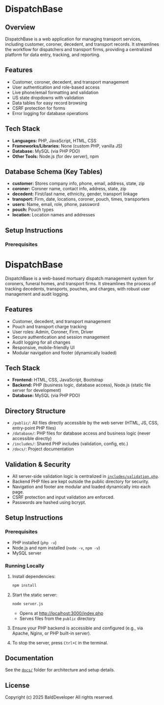 # DispatchBase

## Overview
DispatchBase is a web application for managing transport services, including customer, coroner, decedent, and transport records. It streamlines the workflow for dispatchers and transport firms, providing a centralized platform for data entry, tracking, and reporting.

## Features
- Customer, coroner, decedent, and transport management
- User authentication and role-based access
- Live phone/email formatting and validation
- US state dropdowns with validation
- Data tables for easy record browsing
- CSRF protection for forms
- Error logging for database operations

## Tech Stack
- **Languages:** PHP, JavaScript, HTML, CSS
- **Frameworks/Libraries:** None (custom PHP, vanilla JS)
- **Database:** MySQL (via PHP PDO)
- **Other Tools:** Node.js (for dev server), npm

## Database Schema (Key Tables)
- **customer:** Stores company info, phone, email, address, state, zip
- **coroner:** Coroner name, contact info, address, state, zip
- **decedent:** First/last name, ethnicity, gender, transport linkage
- **transport:** Firm, date, locations, coroner, pouch, times, transporters
- **users:** Name, email, role, phone, password
- **pouch:** Pouch types
- **location:** Location names and addresses

## Setup Instructions
### Prerequisites

# DispatchBase

DispatchBase is a web-based mortuary dispatch management system for coroners, funeral homes, and transport firms. It streamlines the process of tracking decedents, transports, pouches, and charges, with robust user management and audit logging.

## Features

- Customer, decedent, and transport management
- Pouch and transport charge tracking
- User roles: Admin, Coroner, Firm, Driver
- Secure authentication and session management
- Audit logging for all changes
- Responsive, mobile-friendly UI
- Modular navigation and footer (dynamically loaded)

## Tech Stack

- **Frontend:** HTML, CSS, JavaScript, Bootstrap
- **Backend:** PHP (business logic, database access), Node.js (static file server for development)
- **Database:** MySQL (via PHP PDO)

## Directory Structure

- `/public/`: All files directly accessible by the web server (HTML, JS, CSS, entry-point PHP files)
- `/database/`: PHP files for database access and business logic (never accessible directly)
- `/includes/`: Shared PHP includes (validation, config, etc.)
- `/docs/`: Project documentation

## Validation & Security

- All server-side validation logic is centralized in [`includes/validation.php`](includes/validation.php).
- Backend PHP files are kept outside the public directory for security.
- Navigation and footer are modular and loaded dynamically into each page.
- CSRF protection and input validation are enforced.
- Passwords are hashed using bcrypt.

## Setup Instructions

### Prerequisites
- PHP installed (`php -v`)
- Node.js and npm installed (`node -v`, `npm -v`)
- MySQL server

### Running Locally
1. Install dependencies:
   ```bash
   npm install
   ```
2. Start the static server:
   ```bash
   node server.js
   ```
    - Opens at [http://localhost:3000/index.php](http://localhost:3000/index.php)
    - Serves files from the `public` directory

3. Ensure your PHP backend is accessible and configured (e.g., via Apache, Nginx, or PHP built-in server).

4. To stop the server, press `Ctrl+C` in the terminal.

## Documentation

See the [`docs/`](docs/) folder for architecture and setup details.

## License

Copyright (c) 2025 BaldDeveloper
All rights reserved.
